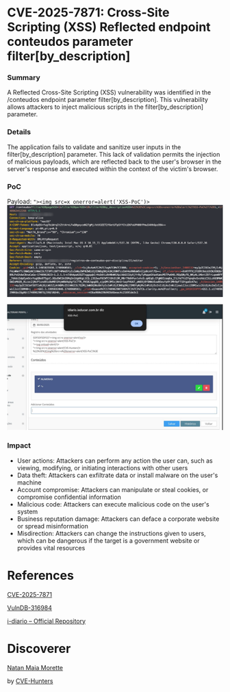 # CVE-2025-7871: Cross-Site Scripting (XSS) Reflected endpoint conteudos parameter filter[by_description]

### Summary
A Reflected Cross-Site Scripting (XSS) vulnerability was identified in the /conteudos endpoint parameter filter[by_description]. This vulnerability allows attackers to inject malicious scripts in the filter[by_description] parameter.

### Details

The application fails to validate and sanitize user inputs in the filter[by_description] parameter. This lack of validation permits the injection of malicious payloads, which are reflected back to the user's browser in the server's response and executed within the context of the victim's browser.



### PoC
Payload: `"><img src=x onerror=alert('XSS-PoC')>`
![image](/images/xss017.png)

![image](/images/xss018.png)



### Impact

- User actions: Attackers can perform any action the user can, such as viewing, modifying, or initiating interactions with other users
- Data theft: Attackers can exfiltrate data or install malware on the user's machine
- Account compromise: Attackers can manipulate or steal cookies, or compromise confidential information
- Malicious code: Attackers can execute malicious code on the user's system
- Business reputation damage: Attackers can deface a corporate website or spread misinformation
- Misdirection: Attackers can change the instructions given to users, which can be dangerous if the target is a government website or provides vital resources

# References

[CVE-2025-7871](https://cve.mitre.org/cgi-bin/cvename.cgi?name=CVE-2025-7871)

[VulnDB-316984](https://vuldb.com/?id.316984)

[i-diario – Official Repository](https://github.com/portabilis/i-diario)
# Discoverer

[Natan Maia Morette](https://nmmorette.github.io) 

by [CVE-Hunters](https://github.com/Sec-Dojo-Cyber-House/cve-hunters)
